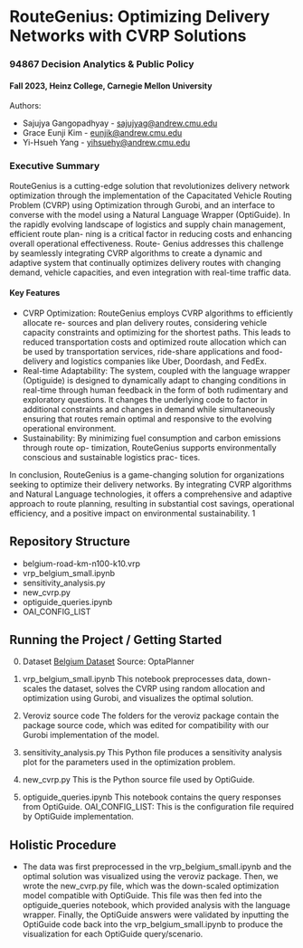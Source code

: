 # RouteGenius: Optimizing Delivery Networks with CVRP Solutions
### 94867 Decision Analytics & Public Policy
#### Fall 2023, Heinz College, Carnegie Mellon University
Authors: 

- Sajujya Gangopadhyay - sajujyag@andrew.cmu.edu
- Grace Eunji Kim - eunjik@andrew.cmu.edu
- Yi-Hsueh Yang - yihsuehy@andrew.cmu.edu
  
### Executive Summary 
RouteGenius is a cutting-edge solution that revolutionizes delivery network optimization through
the implementation of the Capacitated Vehicle Routing Problem (CVRP) using Optimization
through Gurobi, and an interface to converse with the model using a Natural Language Wrapper
(OptiGuide).
In the rapidly evolving landscape of logistics and supply chain management, efficient route plan-
ning is a critical factor in reducing costs and enhancing overall operational effectiveness. Route-
Genius addresses this challenge by seamlessly integrating CVRP algorithms to create a dynamic
and adaptive system that continually optimizes delivery routes with changing demand, vehicle
capacities, and even integration with real-time traffic data.

#### Key Features
- CVRP Optimization: RouteGenius employs CVRP algorithms to efficiently allocate re-
sources and plan delivery routes, considering vehicle capacity constraints and optimizing for
the shortest paths. This leads to reduced transportation costs and optimized route allocation
which can be used by transportation services, ride-share applications and food-delivery and
logistics companies like Uber, Doordash, and FedEx.
- Real-time Adaptability: The system, coupled with the language wrapper (Optiguide) is
designed to dynamically adapt to changing conditions in real-time through human feedback
in the form of both rudimentary and exploratory questions. It changes the underlying code
to factor in additional constraints and changes in demand while simultaneously ensuring that
routes remain optimal and responsive to the evolving operational environment.
- Sustainability: By minimizing fuel consumption and carbon emissions through route op-
timization, RouteGenius supports environmentally conscious and sustainable logistics prac-
tices.

In conclusion, RouteGenius is a game-changing solution for organizations seeking to optimize
their delivery networks. By integrating CVRP algorithms and Natural Language technologies,
it offers a comprehensive and adaptive approach to route planning, resulting in substantial cost
savings, operational efficiency, and a positive impact on environmental sustainability.
1


## Repository Structure
- belgium-road-km-n100-k10.vrp
- vrp_belgium_small.ipynb
- sensitivity_analysis.py
- new_cvrp.py
- optiguide_queries.ipynb
- OAI_CONFIG_LIST

## **Running the Project / Getting Started**
0. Dataset
[Belgium Dataset](belgium-road-km-n100-k10.vrp)
Source: OptaPlanner

1. vrp_belgium_small.ipynb
   This notebook preprocesses data, down-scales the dataset, solves the CVRP using random allocation and optimization using Gurobi, and visualizes the optimal solution.

2. Veroviz source code
  The folders for the veroviz package contain the package source code, which was edited for compatibility with our Gurobi implementation of the model.

3. sensitivity_analysis.py
  This Python file produces a sensitivity analysis plot for the parameters used in the optimization problem.

4. new_cvrp.py
  This is the Python source file used by OptiGuide.

5. optiguide_queries.ipynb
  This notebook contains the query responses from OptiGuide.
  OAI_CONFIG_LIST: This is the configuration file required by OptiGuide implementation.

## Holistic Procedure
- The data was first preprocessed in the vrp_belgium_small.ipynb and the optimal solution was visualized using the veroviz package. Then, we wrote the new_cvrp.py file, which was the down-scaled optimization model compatible with OptiGuide. This file was then fed into the optiguide_queries notebook, which provided analysis with the language wrapper. Finally, the OptiGuide answers were validated by inputting the OptiGuide code back into the vrp_belgium_small.ipynb to produce the visualization for each OptiGuide query/scenario.
